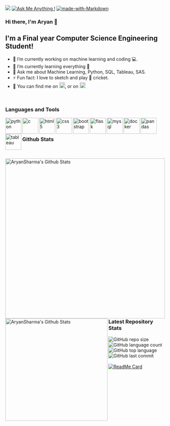 ![](https://komarev.com/ghpvc/?username=AryanSharma5&label=views&style=plastic&color=brightgreen)
[![Ask Me Anything !](https://img.shields.io/badge/Ask%20me-anything-1abc9c.svg)](https://GitHub.com/AryanSharma5)
[![made-with-Markdown](https://img.shields.io/badge/Made%20with-Markdown-1f425f.svg)](http://commonmark.org)

### Hi there, I'm Aryan 👋

## I'm a Final year Computer Science Engineering Student!

- 🔭 I’m currently working on machine learning and coding 💻.
- 🌱 I’m currently learning everything 🤣
- 💬 Ask me about Machine Learning, Python, SQL, Tableau, SAS.
- ⚡ Fun fact: I love to sketch and play 🏏 cricket.
- 🤝 You can find me on [<img alt="Aryan | Twitter" width="18px" src="https://cdn.jsdelivr.net/npm/simple-icons@v3/icons/twitter.svg" />][twitter], or on
[<img alt="Aryan | LinkedIn" width="18px" src="https://cdn.jsdelivr.net/npm/simple-icons@v3/icons/linkedin.svg" />][linkedin]


<br />

### Languages and Tools
<img align="left" alt="python" height="50px" width="50px" src="https://cdn.jsdelivr.net/npm/simple-icons@v3/icons/python.svg"/>
<img align="left" alt="c" height="50px" width="50px" src="https://cdn.jsdelivr.net/npm/simple-icons@v3/icons/c.svg"/>
<img align="left" alt="html5" height="50px" width="50px" src="https://cdn.jsdelivr.net/npm/simple-icons@v3/icons/html5.svg"/>
<img align="left" alt="css3" height="50px" width="50px" src="https://cdn.jsdelivr.net/npm/simple-icons@v3/icons/css3.svg"/>
<img align="left" alt="bootstrap" height="50px" width="50px" src="https://cdn.jsdelivr.net/npm/simple-icons@v3/icons/bootstrap.svg"/>
<img align="left" alt="flask" height="50px" width="50px" src="https://cdn.jsdelivr.net/npm/simple-icons@v3/icons/flask.svg"/>
<img align="left" alt="mysql" height="50px" width="50px" src="https://cdn.jsdelivr.net/npm/simple-icons@v3/icons/mysql.svg"/>
<img align="left" alt="docker" height="50px" width="50px" src="https://cdn.jsdelivr.net/npm/simple-icons@v3/icons/docker.svg"/>
<img align="left" alt="pandas" height="50px" width="50px" src="https://cdn.jsdelivr.net/npm/simple-icons@v3/icons/pandas.svg"/>
<img align="left" alt="tableau" height="50px" width="50px" src="https://cdn.jsdelivr.net/npm/simple-icons@v3/icons/tableau.svg"/>
<br/>
<br/>

### Github Stats

<br/>
<br/>
<img align="left" width="500px" alt="AryanSharma's Github Stats" src="https://github-readme-stats.vercel.app/api?username=AryanSharma5&count_private=true&theme=highcontrast&show_icons=true&hide_border=true"/>
<br/>
<br/>
<br/>
<br/>
<br/>
<br/>
<br/>
<br/>
<img align="left" width="320px" alt="AryanSharma's Github Stats" src="https://github-readme-stats.vercel.app/api/top-langs/?username=AryanSharma5&hide_border=true&theme=highcontrast"/>

<br/>
<br/>
<br/>
<br/>
<br/>
<br/>
<br/>
<br/>
<br/>
<br/>
<br/>
<br/>
<br/>

### Latest Repository Stats

![GitHub repo size](https://img.shields.io/github/repo-size/AryanSharma5/august-leetcode?style=plastic)
![GitHub language count](https://img.shields.io/github/languages/count/AryanSharma5/august-leetcode?style=plastic)
![GitHub top language](https://img.shields.io/github/languages/top/AryanSharma5/august-leetcode?style=plastic)
![GitHub last commit](https://img.shields.io/github/last-commit/AryanSharma5/august-leetcode?color=red&style=plastic)
<br/>
<br/>
[![ReadMe Card](https://github-readme-stats.vercel.app/api/pin/?username=AryanSharma5&repo=august-leetcode)](https://github.com/AryanSharma5/august-leetcode)

[twitter]: https://twitter.com/iMShAryan
[linkedin]: https://www.linkedin.com/in/aryan-sharma101/
